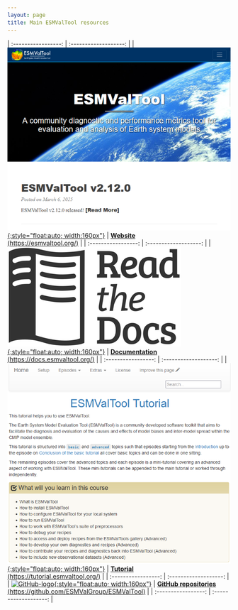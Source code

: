 ```yaml
---
layout: page
title: Main ESMValTool resources
---
```


| :-----------------: | :-------------------: |
| [![Website](/assets/img/Website.png){:style="float:auto; width:160px"}](https://esmvaltool.org/) | [**Website**<br>(https://esmvaltool.org/)](https://esmvaltool.org/) |
| :-----------------: | :-------------------: |
| [![ReadTheDocs-logo](/assets/img/ReadTheDocs-logo.png){:style="float:auto; width:160px"}](https://docs.esmvaltool.org/) | [**Documentation**<br>(https://docs.esmvaltool.org/)](https://docs.esmvaltool.org/) |
| :-----------------: | :-------------------: |
| [![Tutorial](/assets/img/Tutorial.png){:style="float:auto; width:160px"}](https://tutorial.esmvaltool.org/) | [**Tutorial**<br>(https://tutorial.esmvaltool.org/)](https://tutorial.esmvaltool.org/) |
| :-----------------: | :-------------------: |
| [![GitHub-logo](/assets/img/GitHub-Logo.png){:style="float:auto; width:160px"}](https://github.com/ESMValGroup/ESMValTool) | [**GitHub repositories**<br>(https://github.com/ESMValGroup/ESMValTool)](https://github.com/ESMValGroup/ESMValTool) |
| :-----------------: | :-------------------: |
